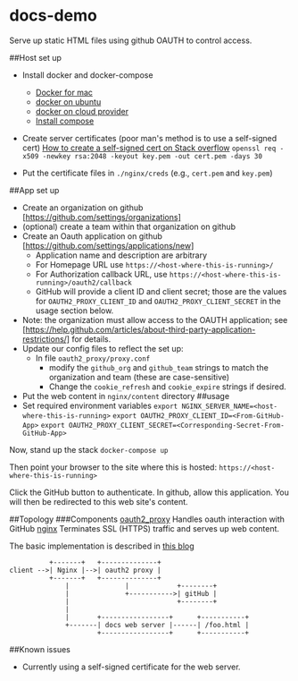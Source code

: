 # docs-demo
Serve up static HTML files using github OAUTH to control access. 

##Host set up
* Install docker and docker-compose
  * [Docker for mac](https://docs.docker.com/engine/installation/mac/)
  * [docker on ubuntu](https://docs.docker.com/engine/installation/linux/ubuntulinux/)
  * [docker on cloud provider](https://docs.docker.com/engine/installation/cloud/overview/)
  * [Install compose](https://docs.docker.com/compose/install/)

* Create server certificates (poor man's method is to use a self-signed cert)
  [How to create a self-signed cert on Stack overflow](http://stackoverflow.com/questions/10175812/how-to-create-a-self-signed-certificate-with-openssl)
`openssl req -x509 -newkey rsa:2048 -keyout key.pem -out cert.pem -days 30`
* Put the certificate files in `./nginx/creds` (e.g., `cert.pem` and `key.pem`)

##App set up
* Create an organization on github [https://github.com/settings/organizations]
* (optional) create a team within that organization on github
* Create an Oauth application on github [https://github.com/settings/applications/new]
  * Application name and description are arbitrary
  * For Homepage URL use `https://<host-where-this-is-running>/`
  * For Authorization callback URL, use `https://<host-where-this-is-running>/oauth2/callback`
  * GitHub will provide a client ID and client secret; those are the values for `OAUTH2_PROXY_CLIENT_ID` and `OAUTH2_PROXY_CLIENT_SECRET` in the usage section below.
* Note: the organization must allow access to the OAUTH application; see [https://help.github.com/articles/about-third-party-application-restrictions/] for details.
* Update our config files to reflect the set up:
  * In file `oauth2_proxy/proxy.conf`
    * modify the `github_org` and `github_team` strings to match the organization and team (these are case-sensitive)
    * Change the `cookie_refresh` and `cookie_expire` strings if desired.
* Put the web content in `nginx/content` directory
##usage
* Set required environment variables
`export NGINX_SERVER_NAME=<host-where-this-is-running>`
`export OAUTH2_PROXY_CLIENT_ID=<From-GitHub-App>`
`export OAUTH2_PROXY_CLIENT_SECRET=<Corresponding-Secret-From-GitHub-App>`

Now, stand up the stack
`docker-compose up`

Then point your browser to the site where this is hosted:
`https://<host-where-this-is-running>`

Click the GitHub button to authenticate. In github, allow this application. You will then be redirected to this web site's content.

##Topology
###Components
[oauth2_proxy](https://github.com/bitly/oauth2_proxy) Handles oauth interaction with GitHub
[nginx](http://nginx.org/) Terminates SSL (HTTPS) traffic and serves up web content.

The basic implementation is described in [this blog](http://developers.canal-plus.com/blog/2015/11/07/install-nginx-reverse-proxy-with-github-oauth2/)

```
          +-------+   +--------------+
client -->| Nginx |-->| oauth2 proxy |
          +-------+   +--------------+
              |              |            +--------+
              |              +----------->| gitHub |
              |                           +--------+
              |
              |       +-----------------+      +-----------+
              +-------| docs web server |------| /foo.html |
                      +-----------------+      +-----------+
```

##Known issues
* Currently using a self-signed certificate for the web server.
